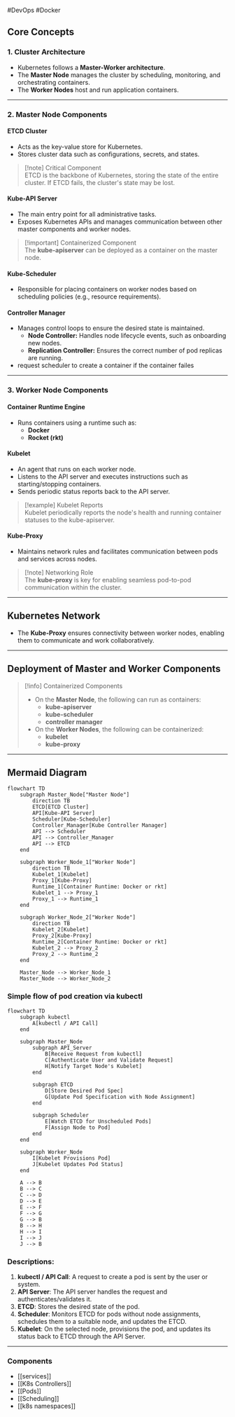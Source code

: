 #DevOps 
#Docker 
## Core Concepts

### 1. **Cluster Architecture**

- Kubernetes follows a **Master-Worker architecture**.
- The **Master Node** manages the cluster by scheduling, monitoring, and orchestrating containers.
- The **Worker Nodes** host and run application containers.

---

### 2. **Master Node Components**

#### **ETCD Cluster**

- Acts as the key-value store for Kubernetes.
- Stores cluster data such as configurations, secrets, and states.

> [!note] Critical Component  
> ETCD is the backbone of Kubernetes, storing the state of the entire cluster. If ETCD fails, the cluster's state may be lost.

#### **Kube-API Server**

- The main entry point for all administrative tasks.
- Exposes Kubernetes APIs and manages communication between other master components and worker nodes.

> [!important] Containerized Component  
> The **kube-apiserver** can be deployed as a container on the master node.

#### **Kube-Scheduler**

- Responsible for placing containers on worker nodes based on scheduling policies (e.g., resource requirements).

#### **Controller Manager**

- Manages control loops to ensure the desired state is maintained.
    - **Node Controller:** Handles node lifecycle events, such as onboarding new nodes.
    - **Replication Controller:** Ensures the correct number of pod replicas are running.
- request scheduler to create a container if the container failes

---

### 3. **Worker Node Components**

#### **Container Runtime Engine**

- Runs containers using a runtime such as:
    - **Docker**
    - **Rocket (rkt)**

#### **Kubelet**

- An agent that runs on each worker node.
- Listens to the API server and executes instructions such as starting/stopping containers.
- Sends periodic status reports back to the API server.

> [!example] Kubelet Reports  
> Kubelet periodically reports the node's health and running container statuses to the kube-apiserver.

#### **Kube-Proxy**

- Maintains network rules and facilitates communication between pods and services across nodes.

> [!note] Networking Role  
> The **kube-proxy** is key for enabling seamless pod-to-pod communication within the cluster.

---

## Kubernetes Network

- The **Kube-Proxy** ensures connectivity between worker nodes, enabling them to communicate and work collaboratively.

---

## Deployment of Master and Worker Components

> [!info] Containerized Components
> 
> - On the **Master Node**, the following can run as containers:
>     - **kube-apiserver**
>     - **kube-scheduler**
>     - **controller manager**
> - On the **Worker Nodes**, the following can be containerized:
>     - **kubelet**
>     - **kube-proxy**

---
## **Mermaid Diagram**

```mermaid
flowchart TD
    subgraph Master_Node["Master Node"]
        direction TB
        ETCD[ETCD Cluster]
        API[Kube-API Server]
        Scheduler[Kube-Scheduler]
        Controller_Manager[Kube Controller Manager]
        API --> Scheduler
        API --> Controller_Manager
        API --> ETCD
    end

    subgraph Worker_Node_1["Worker Node"]
        direction TB
        Kubelet_1[Kubelet]
        Proxy_1[Kube-Proxy]
        Runtime_1[Container Runtime: Docker or rkt]
        Kubelet_1 --> Proxy_1
        Proxy_1 --> Runtime_1
    end

    subgraph Worker_Node_2["Worker Node"]
        direction TB
        Kubelet_2[Kubelet]
        Proxy_2[Kube-Proxy]
        Runtime_2[Container Runtime: Docker or rkt]
        Kubelet_2 --> Proxy_2
        Proxy_2 --> Runtime_2
    end

    Master_Node --> Worker_Node_1
    Master_Node --> Worker_Node_2

```

### Simple flow of pod creation via kubectl

```mermaid
flowchart TD
    subgraph kubectl
        A[kubectl / API Call]
    end

    subgraph Master_Node
        subgraph API_Server
            B[Receive Request from kubectl]
            C[Authenticate User and Validate Request]
            H[Notify Target Node's Kubelet]
        end

        subgraph ETCD
            D[Store Desired Pod Spec]
            G[Update Pod Specification with Node Assignment]
        end

        subgraph Scheduler
            E[Watch ETCD for Unscheduled Pods]
            F[Assign Node to Pod]
        end
    end

    subgraph Worker_Node
        I[Kubelet Provisions Pod]
        J[Kubelet Updates Pod Status]
    end

    A --> B
    B --> C
    C --> D
    D --> E
    E --> F
    F --> G
    G --> B
    B --> H
    H --> I
    I --> J
    J --> B
```

### Descriptions:

1. **kubectl / API Call**: A request to create a pod is sent by the user or system.
2. **API Server**: The API server handles the request and authenticates/validates it.
3. **ETCD**: Stores the desired state of the pod.
4. **Scheduler**: Monitors ETCD for pods without node assignments, schedules them to a suitable node, and updates the ETCD.
5. **Kubelet**: On the selected node, provisions the pod, and updates its status back to ETCD through the API Server.

---
### Components
- [[services]]
- [[K8s Controllers]]
- [[Pods]]
- [[Scheduling]]
- [[k8s namespaces]]
